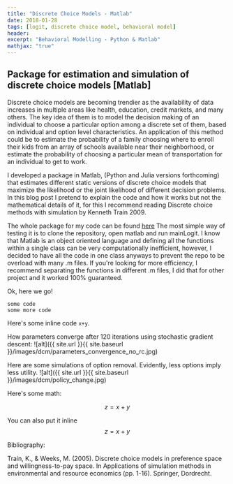 ```yaml
---
title: "Discrete Choice Models - Matlab"
date: 2018-01-28
tags: [logit, discrete choice model, behavioral model]
header:
excerpt: "Behavioral Modelling - Python & Matlab"
mathjax: "true"
---
```



## Package for estimation and simulation of discrete choice models [Matlab]


Discrete choice models are becoming trendier as the availability of data increases in multiple areas like health, education, credit markets, and many others. The key idea of them is to model the decision making of an individual to choose a particular option among a discrete set of them, based on individual and option level characteristics. An application of this method could be to estimate the probability of a family choosing where to enroll their kids from an array of schools available near their neighborhood, or estimate the probability of choosing a particular mean of transportation for an individual to get to work.

<!-- *italics* -->

I developed a package in Matlab, (Python and Julia versions forthcoming) that estimates different static versions of discrete choice models that maximize the likelihood or the joint likelihood of different decision problems. In this blog post I pretend to explain the code and how it works but not the mathematical details of it, for this I recommend reading  Discrete choice methods with simulation by Kenneth Train 2009.

The whole package for my code can be found [here](https://github.com/FrancoCalle/DiscreteChoiceModels/tree/master/matlab)
The most simple way of testing it is to clone the repository, open matlab and run mainLogit. I know that Matlab is an object oriented language and defining all the functions within a single class can be very computationally inefficient, however, I decided to have all the code in one class anyways to prevent the repo to be overload with many .m files. If you're looking for more efficiency, I recommend separating the functions in different .m files, I did that for other project and it worked 100% guaranteed.

Ok, here we go!

<!-- Python code block:
```python
    import numpy as np

    def test_function(x, y):
      z = np.sum(x,y)
      return z
``` -->

```
some code
some more code
```

Here's some inline code `x+y`.

<!-- Here's an image:
<img src="{{ site.url }}{{ site.baseurl }}/images/dcm/parameters_convergence_no_rc.jpg" alt="linearly separable data"> -->

How parameters converge after 120 iterations using stochastic gradient descent:
![alt]({{ site.url }}{{ site.baseurl }}/images/dcm/parameters_convergence_no_rc.jpg)

Here are some simulations of option removal. Evidently, less options imply less utility.
![alt]({{ site.url }}{{ site.baseurl }}/images/dcm/policy_change.jpg)


Here's some math:

$$z=x+y$$

You can also put it inline $$z=x+y$$



Bibliography:

Train, K., & Weeks, M. (2005). Discrete choice models in preference space and willingness-to-pay space. In Applications of simulation methods in environmental and resource economics (pp. 1-16). Springer, Dordrecht.
